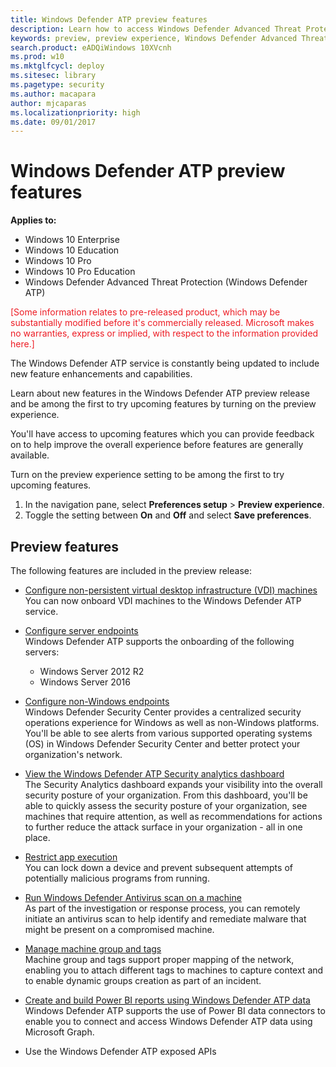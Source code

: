 ```yaml
---
title: Windows Defender ATP preview features
description: Learn how to access Windows Defender Advanced Threat Protection preview features.
keywords: preview, preview experience, Windows Defender Advanced Threat Protection, features, updates
search.product: eADQiWindows 10XVcnh
ms.prod: w10
ms.mktglfcycl: deploy
ms.sitesec: library
ms.pagetype: security
ms.author: macapara
author: mjcaparas
ms.localizationpriority: high
ms.date: 09/01/2017
---
```


# Windows Defender ATP preview features

**Applies to:**

- Windows 10 Enterprise
- Windows 10 Education
- Windows 10 Pro
- Windows 10 Pro Education
- Windows Defender Advanced Threat Protection (Windows Defender ATP)

<span style="color:#ED1C24;">[Some information relates to pre-released product, which may be substantially modified before it's commercially released. Microsoft makes no warranties, express or implied, with respect to the information provided here.]</span>

The Windows Defender ATP service is constantly being updated to include new feature enhancements and capabilities.

Learn about new features in the Windows Defender ATP preview release and be among the first to try upcoming features by turning on the preview experience.

You'll have access to upcoming features which you can provide feedback on to help improve the overall experience before features are generally available.

Turn on the preview experience setting to be among the first to try upcoming features.

1. In the navigation pane, select **Preferences setup** > **Preview experience**.
2. Toggle the setting between **On** and **Off** and select **Save preferences**.

## Preview features
The following features are included in the preview release:

- [Configure non-persistent virtual desktop infrastructure (VDI) machines](configure-endpoints-vdi-windows-defender-advanced-threat-protection.md)<br>
You can now onboard VDI machines to the Windows Defender ATP service.

- [Configure server endpoints](configure-server-endpoints-windows-defender-advanced-threat-protection.md)<br>
Windows Defender ATP supports the onboarding of the following servers:
    - Windows Server 2012 R2
    - Windows Server 2016

- [Configure non-Windows endpoints](configure-endpoints-non-windows-windows-defender-advanced-threat-protection.md)<br>
Windows Defender Security Center provides a centralized security operations experience for Windows as well as non-Windows platforms. You'll be able to see alerts from various supported operating systems (OS) in Windows Defender Security Center and better protect your organization's network.

- [View the Windows Defender ATP Security analytics dashboard](security-analytics-dashboard-windows-defender-advanced-threat-protection.md)<br>
The Security Analytics dashboard expands your visibility into the overall security posture of your organization. From this dashboard, you'll be able to quickly assess the security posture of your organization, see machines that require attention, as well as recommendations for actions to further reduce the attack surface in your organization - all in one place.

- [Restrict app execution](respond-machine-alerts-windows-defender-advanced-threat-protection.md#restrict-app-execution)<br>
You can lock down a device and prevent subsequent attempts of potentially malicious programs from running.

- [Run Windows Defender Antivirus scan on a machine](respond-machine-alerts-windows-defender-advanced-threat-protection.md#run-windows-defender-antivirus-scan-on-machines)<br>
As part of the investigation or response process, you can remotely initiate an antivirus scan to help identify and remediate malware that might be present on a compromised machine.

- [Manage machine group and tags](investigate-machines-windows-defender-advanced-threat-protection.md#manage-machine-group-and-tags)<br>
Machine group and tags support proper mapping of the network, enabling you to attach different tags to machines to capture context and to enable dynamic groups creation as part of an incident.

- [Create and build Power BI reports using Windows Defender ATP data](powerbi-reports-windows-defender-advanced-threat-protection.md)<br>
Windows Defender ATP supports the use of Power BI data connectors to enable you to connect and access Windows Defender ATP data using Microsoft Graph.

- Use the Windows Defender ATP exposed APIs


    


